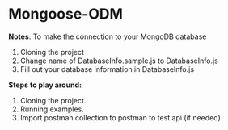 # Mongoose-ODM

**Notes**: To make the connection to your MongoDB database

1. Cloning the project
2. Change name of DatabaseInfo.sample.js to DatabaseInfo.js
3. Fill out your database information in DatabaseInfo.js

**Steps to play around:**

1. Cloning the project.
1. Running examples.
1. Import postman collection to postman to test api (if needed)
 
